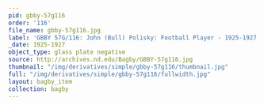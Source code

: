 ```yaml
---
pid: gbby-57g116
order: '116'
file_name: gbby-57g116.jpg
label: 'GBBY 57G/116: John (Bull) Polisky: Football Player - 1925-1927'
_date: 1925-1927
object_type: glass plate negative
source: http://archives.nd.edu/Bagby/GBBY-57g116.jpg
thumbnail: "/img/derivatives/simple/gbby-57g116/thumbnail.jpg"
full: "/img/derivatives/simple/gbby-57g116/fullwidth.jpg"
layout: bagby_item
collection: bagby
---
```

